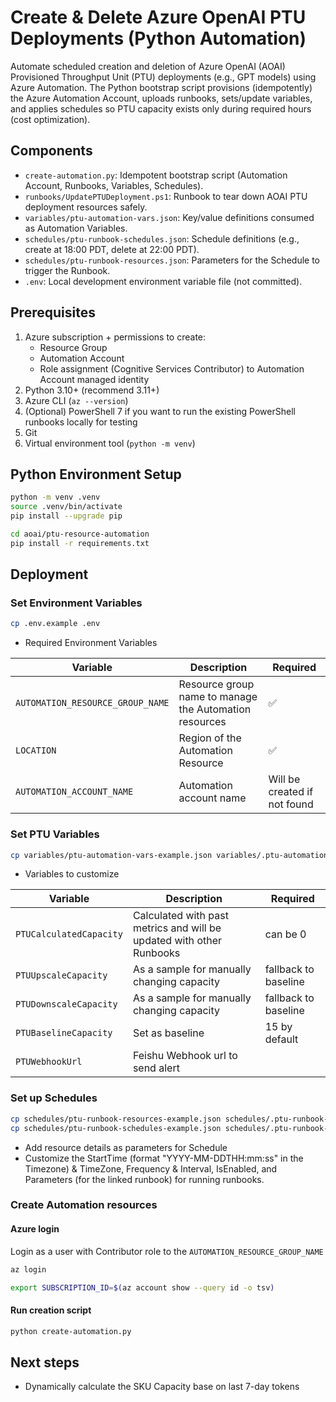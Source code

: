 # Create & Delete Azure OpenAI PTU Deployments (Python Automation)

Automate scheduled creation and deletion of Azure OpenAI (AOAI) Provisioned Throughput Unit (PTU) deployments (e.g., GPT models) using Azure Automation. The Python bootstrap script provisions (idempotently) the Azure Automation Account, uploads runbooks, sets/update variables, and applies schedules so PTU capacity exists only during required hours (cost optimization).

## Components
- `create-automation.py`: Idempotent bootstrap script (Automation Account, Runbooks, Variables, Schedules).
- `runbooks/UpdatePTUDeployment.ps1`: Runbook to tear down AOAI PTU deployment resources safely.
- `variables/ptu-automation-vars.json`: Key/value definitions consumed as Automation Variables.
- `schedules/ptu-runbook-schedules.json`: Schedule definitions (e.g., create at 18:00 PDT, delete at 22:00 PDT).
- `schedules/ptu-runbook-resources.json`: Parameters for the Schedule to trigger the Runbook.
- `.env`: Local development environment variable file (not committed).

## Prerequisites
1. Azure subscription + permissions to create:
   - Resource Group
   - Automation Account
   - Role assignment (Cognitive Services Contributor) to Automation Account managed identity
2. Python 3.10+ (recommend 3.11+)
3. Azure CLI (`az --version`)
4. (Optional) PowerShell 7 if you want to run the existing PowerShell runbooks locally for testing
5. Git
6. Virtual environment tool (`python -m venv`)

## Python Environment Setup
```bash
python -m venv .venv
source .venv/bin/activate
pip install --upgrade pip
```
```bash
cd aoai/ptu-resource-automation
pip install -r requirements.txt
```

## Deployment

### Set Environment Variables

```bash
cp .env.example .env
```
- Required Environment Variables

| Variable | Description | Required |
|----------|-------------|----------|
| `AUTOMATION_RESOURCE_GROUP_NAME` | Resource group name to manage the Automation resources | ✅ |
| `LOCATION` | Region of the Automation Resource | ✅ |
| `AUTOMATION_ACCOUNT_NAME` | Automation account name | Will be created if not found |

### Set PTU Variables

```bash
cp variables/ptu-automation-vars-example.json variables/.ptu-automation-vars.json
```

- Variables to customize

| Variable | Description | Required |
|----------|-------------| ---------|
| `PTUCalculatedCapacity` | Calculated with past metrics and will be updated with other Runbooks | can be 0 |
| `PTUUpscaleCapacity` | As a sample for manually changing capacity | fallback to baseline |
| `PTUDownscaleCapacity` | As a sample for manually changing capacity | fallback to baseline |
| `PTUBaselineCapacity` | Set as baseline | 15 by default |
| `PTUWebhookUrl` | Feishu Webhook url to send alert |

### Set up Schedules

```bash
cp schedules/ptu-runbook-resources-example.json schedules/.ptu-runbook-resources.json
cp schedules/ptu-runbook-schedules-example.json schedules/.ptu-runbook-schedules.json
```
- Add resource details as parameters for Schedule
- Customize the StartTime (format "YYYY-MM-DDTHH:mm:ss" in the Timezone) & TimeZone, Frequency & Interval, IsEnabled, and Parameters (for the linked runbook) for running runbooks.

### Create Automation resources

#### Azure login

Login as a user with Contributor role to the `AUTOMATION_RESOURCE_GROUP_NAME`

```bash
az login
```
```bash
export SUBSCRIPTION_ID=$(az account show --query id -o tsv)
```

#### Run creation script

```bash
python create-automation.py
```

## Next steps

- Dynamically calculate the SKU Capacity base on last 7-day tokens 